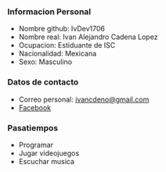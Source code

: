 ### Informacion Personal
- Nombre github: IvDev1706
- Nombre real: Ivan Alejandro Cadena Lopez
- Ocupacion: Estiduante de ISC
- Nacionalidad: Mexicana
- Sexo: Masculino

### Datos de contacto
- Correo personal: ivancdeno@gmail.com
- [Facebook](https://www.facebook.com/ivan.cl.775)

### Pasatiempos
- Programar
- Jugar videojuegos
- Escuchar musica

<!---
IvDev1706/IvDev1706 is a ✨ special ✨ repository because its `README.md` (this file) appears on your GitHub profile.
You can click the Preview link to take a look at your changes.
--->
